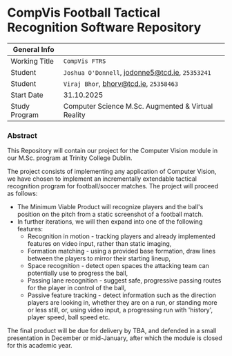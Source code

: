 # CompVis Football Tactical Recognition Software Repository

|  General Info  | |
| ---|---|
| Working Title | `CompVis FTRS` |
| Student | `Joshua O'Donnell`, jodonne5@tcd.ie, `25353241` |
| Student | `Viraj Bhor`, bhorv@tcd.ie, `25358463` |
| Start Date | 31.10.2025 |
| Study Program | Computer Science M.Sc. Augmented & Virtual Reality |

### Abstract

This Repository will contain our project for the Computer Vision module in our M.Sc. program at Trinity College Dublin.

The project consists of implementing any application of Computer Vision, we have chosen to implement an incrementally extendable tactical recognition program for football/soccer matches.
The project will proceed as follows: 
- The Minimum Viable Product will recognize players and the ball's position on the pitch from a static screenshot of a football match.
- In further iterations, we will then expand into one of the following features:
    - Recognition in motion - tracking players and already implemented features on video input, rather than static imaging,
    - Formation matching - using a provided base formation, draw lines between the players to mirror their starting lineup,
    - Space recognition - detect open spaces the attacking team can potentially use to progress the ball,
    - Passing lane recognition - suggest safe, progressive passing routes for the player in control of the ball,
    - Passive feature tracking - detect information such as the direction players are looking in, whether they are on a run, or standing more or less still, or, using video input, a progressing run with 'history', player speed, ball speed etc.
 
The final product will be due for delivery by TBA, and defended in a small presentation in December or mid-January, after which the module is closed for this academic year.
